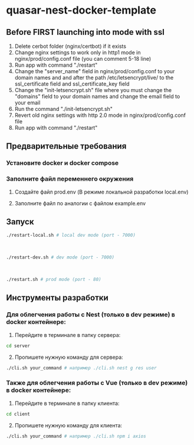 # quasar-nest-docker-template

## Before FIRST launching into mode with ssl

1. Delete cerbot folder (nginx/certbot) if it exists
2. Change nginx settings to work only in http1 mode in nginx/prod/config.conf file (you can comment 5-18 line)
3. Run app with command "./restart"
4. Change the "server_name" field in nginx/prod/config.conf to your domain names and and after the path /etc/letsencrypt/live/ to the ssl_certificate field and ssl_certificate_key field
5. Change the "init-letsencrypt.sh" file where you must change the "domains" field to your domain names and change the email field to your email
6. Run the command "./init-letsencrypt.sh"
7. Revert old nginx settings with http 2.0 mode in nginx/prod/config.conf file
8. Run app with command "./restart"

## Предварительные требования

### Установите docker и docker compose

### Заполните файл переменнего окружения

1. Создайте файл prod.env (В режиме локальной разработки local.env)

2. Заполните файл по аналогии с файлом example.env

## Запуск

```bash
./restart-local.sh # local dev mode (port - 7000)
```

<br/>

```bash
./restart-dev.sh # dev mode (port - 7000)
```

<br/>

```bash
./restart.sh # prod mode (port - 80)
```

## Инструменты разработки

### Для облегчения работы с Nest (только в dev режиме) в docker контейнере:

1. Перейдите в терминале в папку сервера:

```bash
cd server
```

2. Пропишете нужную команду для сервера:

```bash
./cli.sh your_command # например ./cli.sh nest g res user
```

### Также для облегчения работы с Vue (только в dev режиме) в docker контейнере:

1. Перейдите в терминале в папку клиента:

```bash
cd client
```

2. Пропишете нужную команду для клиента:

```bash
./cli.sh your_command # например ./cli.sh npm i axios
```
